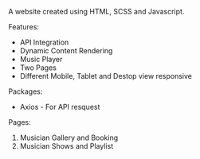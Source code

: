 A website created using HTML, SCSS and Javascript.

Features:
-   API Integration
-   Dynamic Content Rendering
-   Music Player
-   Two Pages
-   Different Mobile, Tablet and Destop view responsive

Packages:
-   Axios - For API resquest

Pages:
 1. Musician Gallery and Booking
 2. Musician Shows and Playlist